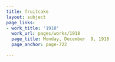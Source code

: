 ```yaml
---
title: fruitcake
layout: subject
page_links:
- work_title: '1918'
  work_url: pages/works/1918
  page_title: Monday, December  9, 1918
  page_anchor: page-722

---
```

